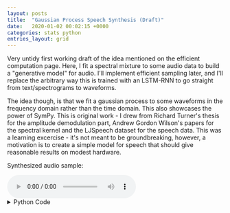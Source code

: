 ```yaml
---
layout: posts
title:  "Gaussian Process Speech Synthesis (Draft)"
date:   2020-01-02 00:02:15 +0000
categories: stats python
entries_layout: grid
---
```


Very untidy first working draft of the idea mentioned on the efficient computation page. Here, I fit a spectral mixture to some audio data to build a "generative model" for audio. I'll implement efficient sampling later, and I'll replace the arbitrary way this is trained with an LSTM-RNN to go straight from text/spectrograms to waveforms.

The idea though, is that we fit a gaussian process to some waveforms in the frequency domain rather than the time domain. This also showcases the power of SymPy. This is original work - I drew from Richard Turner's thesis for the amplitude demodulation part, Andrew Gordon Wilson's papers for the spectral kernel and the LJSpeech dataset for the speech data. This was a learning excercise - it's not meant to be groundbreaking, however, a motivation is to create a simple model for speech that should give reasonable results on modest hardware.

Synthesized audio sample:

 <audio controls>
   <source src="/audio/life_synth.wav" type="audio/wav">
   Browser cannot play audio.
 </audio> <br>

<details>
<summary> Python Code </summary>
 
{%highlight python%}

# conda activate gpsynth; ipython

# import pystan
# import simpleaudio as sa
# from statsmodels.stats.correlation_tools import cov_nearest

import sympy as sy
import numpy as np
import pandas as pd
import pickle as pkl
import tensorflow as tf
from tqdm import tqdm, trange
import matplotlib.pyplot as plt
from scipy.linalg import toeplitz
from scipy.io import wavfile as wav
from scipy.signal import stft, find_peaks
from scipy.interpolate import UnivariateSpline

sy.init_printing()
md = sy.functions.Abs
sess = tf.InteractiveSession()
plt.style.use("ggplot"); plt.ion()

def spectrum(x, u = 1, return_freq = True):
	n = len(x)
	intm = np.fft.fft(x)
	intm = (intm * intm.conjugate()).real/n
	intm = intm * u/n 
	psd = intm[1:int(np.ceil(0.5 * (n + 1)))]
	if return_freq:
		freq = range(1, len(psd) + 1) 
		freq = np.array(freq, dtype = float)
		freq *= 0.5*n / (u * len(psd))
		return freq, psd
	else:
		return psd

class SimulationData:
	def __init__(self):
		self.num_data = None
		self.time = None
		self.upper_lim = None
		self.kernel_func = None
		self.cholesky_fac = None
	def gen_grid(self, num_data = 500, upper_lim = 5):
		self.num_data = num_data
		self.upper_lim = upper_lim
		self.time = np.linspace(0, upper_lim, num_data)
	def gen_chol(self, kernel_func = None):
		if kernel_func is None:
			kernel_func = self.kernel_func
		C = toeplitz(kernel_func(self.time))
		C += np.identity(len(self.time))*1e-10
		C = self.condition_at_zero(C)
		C += np.identity(len(self.time) - 2)*1e-10
		C = np.linalg.cholesky(C)
		self.cholesky_fac = C
	def simulate(self):
		C = self.cholesky_fac
		z = np.random.normal(size = self.num_data - 2)
		return np.hstack([0.0, (C @ z).reshape(-1), 0.0])
	def gen_expcos_kern(self, l = None, p = None, s = None, noise = 0.0, lambdify = True):
		sm = dict(r = sy.symbols("r", real = True),
			w = sy.symbols("w", real = True, positive = True),
			l = sy.symbols("l", real = True, positive = True),
			p = sy.symbols("p", real = True, positive = True),
			s = sy.symbols("s", real = True, positive = True))
		if l is not None: sm['l'] = l
		if p is not None: sm['p'] = p
		if s is not None: sm['s'] = s
		if None in [l, p, s]: raise NotImplementedError
		self.symbols = sm
		K = sm['s']**2 * sy.exp(-(sm['r']/sm['l'])**2) * sy.cos(2*sm['p']*sy.pi*sm['r'])
		S = sy.fourier_transform(K, sm['r'], sm['w'])
		W = noise**2 / sy.sqrt(2)
		if lambdify:
			S = sy.lambdify(sm['w'], S + W)
			K = sy.lambdify(sm['r'], K)
			def W(x):
				k = np.zeros(len(x))
				k[x == 0] += noise**2
				return k
		self.kernel_func = lambda x: K(x) + W(x)
		self.spectrum = S
		self.white = W
	@staticmethod
	def condition_at_zero(mat):
		n = mat.shape[0]
		indices = np.hstack([range(1, n - 1), 0, n - 1])
		mat = mat[indices, :]
		mat = mat[:, indices]

		K11 = mat[:(n - 2), :(n - 2)]
		K12 = mat[:(n - 2), (n - 2):]
		K22 = mat[(n - 2):, (n - 2):]
		return K11 - (K12 @ np.linalg.inv(K22) @ K12.T)

# for block-wise sythesis of an autoregressive sequence
def condition_on_prv(kern, seg = None):
	n = len(kern)//2
	K11 = K22 = toeplitz(kern)
	K12 = K11[:n, n:].T; K11 = K22 = K11[:n, :n]
	K22i = np.linalg.inv(K22 + np.identity(n)*1e-7)
	K1222i = K12 @ K22i
	C = np.linalg.cholesky(K11[:n, :n] - K1222i @ K12.T + np.identity(n)*1e-7)
	if seg is None:
		Cb = np.linalg.cholesky(K11[:n, :n] + np.identity(n)*1e-7)
		seg = Cb @ np.random.normal(size = n)
	return seg, (K1222i @ seg) + (C @ np.random.normal(size = n))

def spectrum_check(l = 0.5, s = 2.0, p = 0.5, n = 10000):
	r, w = sy.symbols("r, w", real = True)
	K = s**2 * sy.exp(-(r/l)**2) * sy.cos(2*p*sy.pi*r)
	S = sy.fourier_transform(K, r, w)
	S = sy.lambdify(w, S)
	K = sy.lambdify(r, K)

	data = SimulationData()
	data.gen_grid()
	data.gen_chol(K)

	freq, psd = spectrum(data.simulate(), data.upper_lim)
	for i in range(n - 1):
		psd += spectrum(data.simulate(), data.upper_lim)[1]

	s_t = S(data.time)
	plt.plot(data.time, s_t, label = "Theoretical")
	plt.xlim(-0.5, data.upper_lim)
	plt.plot(freq, psd/n, label = "Empirical")
	plt.xlabel("Frequency")
	plt.ylabel("Power")
	plt.legend()

def convergence_check():
	l, s, p, u = 0.5, 2.0, 0.5, 5.0
	r, w = sy.symbols("r, w", real = True)
	s_p, p_p, l_p = sy.symbols("s, p, l", real = True, positive = True)

	K = s**2 * sy.exp(-(r/l)**2) * sy.cos(2*p*sy.pi*r)
	K_t = s_p**2 * sy.exp(-(r/l_p)**2) * sy.cos(2*p_p*sy.pi*r)
	S = sy.fourier_transform(K_t, r, w)
	S = sy.lambdify([w, l_p, p_p, s_p], S, "tensorflow")
	K = sy.lambdify(r, K)
	W = s_p**2 / sy.sqrt(2) # sy.fourier_transform((s_p**2)*sy.exp(-(r/1e-20)**2)/sy.sqrt(2*sy.pi*(1e-20)**2), r, w)
	W = sy.lambdify(s_p, W)

	data = SimulationData()
	data.gen_grid(upper_lim = u)
	data.gen_chol(K)

	l_p_0 = tf.Variable(1.1)
	p_p_0 = tf.Variable(2.2)
	s_p_0 = tf.Variable(0.9)

	l_param = tf.clip_by_value(l_p_0, 1e-5, 1e5)
	p_param = tf.clip_by_value(p_p_0, 1e-5, 1e5)
	s_param = tf.clip_by_value(s_p_0, 1e-5, 1e5)

	freq_obs, spec_obs = spectrum(data.simulate(), u)
	freq_obs = np.array(freq_obs, dtype = "float32")
	spec_obs = np.array(spec_obs, dtype = "float32")

	spec_const = tf.constant(spec_obs)

	add_term = S(freq_obs, l_param, p_param, s_param) + 1e-10
	loss = tf.reduce_sum((spec_const - add_term)**2) # likelihood is too unstable
	step = tf.train.AdamOptimizer().minimize(loss = loss, var_list = [l_p_0, p_p_0, s_p_0])

	sess.run(tf.initialize_all_variables())

	for i in tqdm(range(2000)):
		if i % 50 == 0:
			freq_obs, spec_obs = spectrum(data.simulate(), u)
			freq_obs = np.array(freq_obs, dtype = "float32")
			spec_obs = np.array(spec_obs, dtype = "float32")
			print(sess.run(loss))
		sess.run(step, feed_dict = {spec_const: spec_obs})
	print(np.round(sess.run([l_param, p_param, s_param]), 2))
	print(np.round([l, p, s], 2))

if __name__ == "__main__":

	life_sr, life = wav.read("/Users/adityaravuri/data/LJSpeech-1.1/wavs/LJ001-0001.wav")
	life = np.array(life) if len(life.shape) == 1 else np.array(life[:, 0], dtype = "float64")
	life_scale = life.std()
	life = life/life_scale
	n_t = len(life)
	t = n_t/life_sr

	# replace this with the sparse GP in the future, and have the LSTM-RNN generate the necessary pseudodata
	envelope = np.array(pd.Series(life).rolling(2500).std(center = True).fillna(0.004))
	envelope_div = envelope.copy()
	envelope_div[envelope_div <= 0.2] = 0.2

	stn = life/envelope_div

	segm_resolution = 0.05
	segm_len = int(segm_resolution*(n_t - 2)/t); segm_n = n_t//segm_len
	segments = tuple([stn[(segm_len*i):(segm_len*(i + 1))] for i in range(segm_n)])

	r, w = sy.symbols("r, w", real = True)
	s, p, l = sy.symbols("s, p, l", real = True, positive = True)

	K = s**2 * sy.exp(-(r/l)**2) * sy.cos(2*p*sy.pi*r)
	S = sy.fourier_transform(K, r, w)
	S = sy.lambdify([w, l, p, s], S, "tensorflow")
	K = sy.lambdify([r, l, p, s], K)
	W = s**2 / sy.sqrt(2.0)
	W = sy.lambdify(s, W, "tensorflow")

	# humans can't resolve frequencies exactly, the bands matter more than the exact frequencies
	bark_scale = [20, 100, 200, 300, 400, 510, 630, 770, 920, 1080,
				  1270, 1480, 1720, 2000, 2320, 2700, 3150, 3700, 4400,
				  5300, 6400, 7700, 9500, 12000, 15500, np.infty]
	bark_scale = pd.DataFrame(dict(cuts_end = bark_scale))
	bark_scale['cuts_start'] = bark_scale.cuts_end.shift(1, fill_value = 0.0)
	bark_scale.reset_index(inplace = True)

	identifier = lambda x: bark_scale[bark_scale.cuts_end >= x].iloc[0, 0]

	v = lambda x: tf.exp(tf.Variable(x))

	freq_obs, _ = spectrum(segments[0], t * len(segments[0])/n_t)
	spec_obs = np.vstack([spectrum(seg, t * len(seg)/n_t, False) for seg in segments])
	freq_obs, spec_obs = [np.array(i, dtype = "float32") + 1e-30 for i in [freq_obs, spec_obs]]

	obs_spectrum = pd.DataFrame(dict(f = freq_obs))
	obs_spectrum['index'] = obs_spectrum.f.map(identifier)
	def maxer(spec):
		obs_spectrum['s'] = spec
		obs_spectrum['s_prime'] = obs_spectrum.groupby('index')['s'].transform('max')
		return np.array(obs_spectrum.s_prime, dtype = "float32")
	spec_obs_max = np.vstack([maxer(spec_obs[i, :]) for i in range(segm_n)])

	sigma = 1/(1 + v(3.))

	p_ps = np.array(np.tile(freq_obs, segm_n).reshape(segm_n, len(freq_obs))[spec_obs_max == spec_obs], dtype = "float32").reshape(segm_n, -1, order = 'C')
	n_sel = ps_non_trainable = p_ps.shape[1]
	l_ps = 1/(1 + v(np.array(np.random.uniform(1, 3, size = p_ps.shape), dtype = "float32")))
	s_ps = 1/(1 + v(np.array(np.random.uniform(-0.2, 0.2, size = p_ps.shape), dtype = "float32")))

	theo_spec = tf.reduce_sum(S(freq_obs.reshape(1, 1, -1), tf.reshape(l_ps, p_ps.shape + (1, )),
		p_ps.reshape(p_ps.shape + (1, )), tf.reshape(s_ps, p_ps.shape + (1, ))), axis = 1) + W(sigma) + 1e-30

	loss = tf.reduce_sum((tf.log(spec_obs) - tf.log(theo_spec))**2) # likelihood is too unstable
	# loss += tf.reduce_sum((tf.log(spec_obs_max) - tf.log(theo_spec))**2)
	loss += tf.reduce_sum(((tf.log(spec_obs) - tf.log(theo_spec))[spec_obs == spec_obs_max])**2)*250
	loss += tf.reduce_sum((tf.log(theo_spec[1:, :]) - tf.log(theo_spec[:-1, :]))**2)*0.1
	step = tf.train.AdamOptimizer(0.005).minimize(loss = loss)

	sess.run(tf.initialize_all_variables())

	looper = trange(40001, desc = 'ML')
	for i in looper:
		sess.run(step)
		if i % 500 == 0: looper.set_description('Loss: %g' % sess.run(loss))

	l_ps = sess.run(l_ps); s_ps = sess.run(s_ps); sigma = np.array(sess.run(sigma), dtype = 'float32')

	kern_grid = np.linspace(0, segm_resolution, segm_len)

	theo_kern = np.sum(K(kern_grid.reshape(1, 1, -1), l_ps.reshape(p_ps.shape + (1, )),
		p_ps.reshape(p_ps.shape + (1, )), s_ps.reshape(p_ps.shape + (1, ))), axis = 1) + sigma**2 + 1e-30

	def sim(row):
		C = toeplitz(row)
		C += np.identity(segm_len)*1e-10
		C = SimulationData.condition_at_zero(C)
		C += np.identity(segm_len - 2)*1e-10
		C = np.linalg.cholesky(C)
		z = np.random.normal(size = segm_len - 2)
		return np.hstack([0.0, (C @ z).reshape(-1), 0.0])

	audio = np.hstack([sim(theo_kern[i, :]) for i in tqdm(range(segm_n))])
	audio_to_write = np.array(life_scale * audio * envelope[:len(audio)], dtype = "int16")
	wav.write("life_synth_o.wav", life_sr, np.repeat(audio_to_write, 2).reshape(-1, 2))

	# Other stuff:
	
	# blockwise generation doesn't give much better results than conditioning at zero as done below
	# audio = []
	# for i in tqdm(range(segm_n)):
	# 	if i == 0:
	# 		seg, _ = condition_on_prv(theo_kern[i, :])
	# 	else:
	# 		_, seg = condition_on_prv(theo_kern[i, :], seg)
	# 	audio.append(seg)
	# audio = np.hstack(audio)

	# sparse gp code
	# model_code = """
	# data {
	# 	int n;     // len
	# 	real x[n]; // audio
	# }
	# parameters {
	# 	real<lower = 0, upper = 1> l;
	# 	real<lower = 0, upper = 10> s;
	# 	vector<lower = -10, upper = 2>[n] sigma;
	# }
	# model {
	# 	sigma[1] ~ normal(0, s);
	# 	sigma[2:n] ~ normal(l * sigma[1:(n - 1)], s*(1 - l^2)^0.5);
	# 	x ~ normal(0, exp(sigma));
	# }
	# """

	# n_s = n_t//40; seg = life[range(n_s)]
	# data_list = dict(n = n_s, x = seg)

	# model = pystan.StanModel(model_code = model_code)
	# with open('ar_amp_model.pkl', 'wb') as f:
	# 	pkl.dump(model, f, protocol = pkl.HIGHEST_PROTOCOL)

	# with open('ar_amp_model.pkl', 'rb') as f:
	# 	model = pkl.load(f)

	# fit = model.sampling(data = data_list, iter = 1000, chains = 1)
	# while fit['value'] < -2950: # 2011.08:
	# 	temp = model.optimizing(data = data_list, as_vector = False)
	# 	if temp['value'] > fit['value']:
	# 		fit = temp

	# plt.plot(np.exp(fit['par']['sigma']) *  2)
	# plt.plot(np.exp(fit['par']['sigma']) * -2)
	# plt.plot(seg)

	# b_a = int(n_t/4); b_b = int(n_t/2); b_c = int(n_t*0.825)
	# plt.vlines(b_a, -3, 3)
	# plt.vlines(b_b, -3, 3)
	# plt.vlines(b_c, -3, 3)

	# envelope = np.log(1 + np.exp(fit['par']['sigma_vec']))

	# expt to determine my own listening ability
	# if False: # expt - volume 8 headphones room
	# 	ss = list(np.tile([0.005, 0.01, 0.05, 0.1, 0.5, 1.0, 5.0], 16))
	# 	fs = list(np.repeat([20, 50, 100, 200, 500, 1000, 1500, 2000, 2500,
	# 		3500, 5000, 7000, 9000, 11000, 15000, 17500], 7))
	# 	audios = []
	# 	r = np.random.normal(size = 2203)
	#	t = np.linspace(0, 0.1, 2205); l = 1.0
	# 	for s, f in zip(ss, fs):
	# 		C = np.linalg.cholesky(SimulationData.condition_at_zero(toeplitz(s**2 * np.exp(-(t/l)**2) * np.cos(2*f*np.pi*t))) + np.identity(2203)*1e-7)
	# 		z = np.hstack([0.0, C @ r, 0.0])
	# 		# f, s = spectrum(z, 0.1)
	# 		audios.append(np.array(np.tile(z * 100, 10), dtype = "int16"))
	# 		# audio = np.array(np.tile(z * 100, 10), dtype = "int16")
	# 		# sa.play_buffer(audio, 1, 2, 22050)

	# 	data = pd.DataFrame(dict(s = ss, f = fs, a = audios))
	# 	data['audible'] = False

	# 	def set_audible(i):
	# 		data.loc[i, 'audible'] = True

	# 	data_rec = data.copy()
	# 	plt.plot(data.groupby('f')['audible'].mean())	

	# 	i -= 1
	# 	x = sa.play_buffer(data.loc[i, 'a'], 1, 2, 22050)
	# 	time.sleep(2)
	# 	assert not x.is_playing(); assert i >= 1
	# 	set_audible(i)

	# old training method
	# n_sel = 20
	# smth_signal = UnivariateSpline(freq_obs, np.log(spec_obs), s = len(freq_obs)/1.5)(freq_obs)
	# peaks = smth_signal[find_peaks(smth_signal)[0]]
	# ps_to_add = freq_obs[np.isin(smth_signal, np.sort(peaks)[-n_sel:])]
	# ps_non_trainable = len(ps_to_add)

	# n_sel = 20
	# smth_signal = UnivariateSpline(freq_obs, np.log(spec_obs), s = len(freq_obs)/0.75)(freq_obs)
	# peaks = smth_signal[find_peaks(smth_signal)[0]]
	# ps_to_add = freq_obs[np.isin(smth_signal, np.sort(peaks)[-2*n_sel:])]
	# ps_to_add = ps_to_add if len(ps_to_add) <= n_sel else np.random.choice(ps_to_add, n_sel, False)
	# ps_non_trainable += len(ps_to_add)
	# l_ps += [1/(1 + v(np.random.uniform(1, 3))) for i in range(len(ps_to_add))]
	# p_ps += [i for i in ps_to_add]
	# s_ps += [1/(1 + v(np.random.uniform(-0.2, 0.2))) for i in range(len(ps_to_add))]

	# ps_to_add = 20
	# ps_to_add = [v(np.random.uniform(0, 2)) for i in range(ps_to_add)]
	# l_ps += [1/(1 + v(np.random.uniform(1, 3))) for i in range(len(ps_to_add))]
	# p_ps += [i for i in ps_to_add]
	# s_ps += [1/(1 + v(np.random.uniform(-0.2, 0.2))) for i in range(len(ps_to_add))]


{% endhighlight %}
 
</details>
